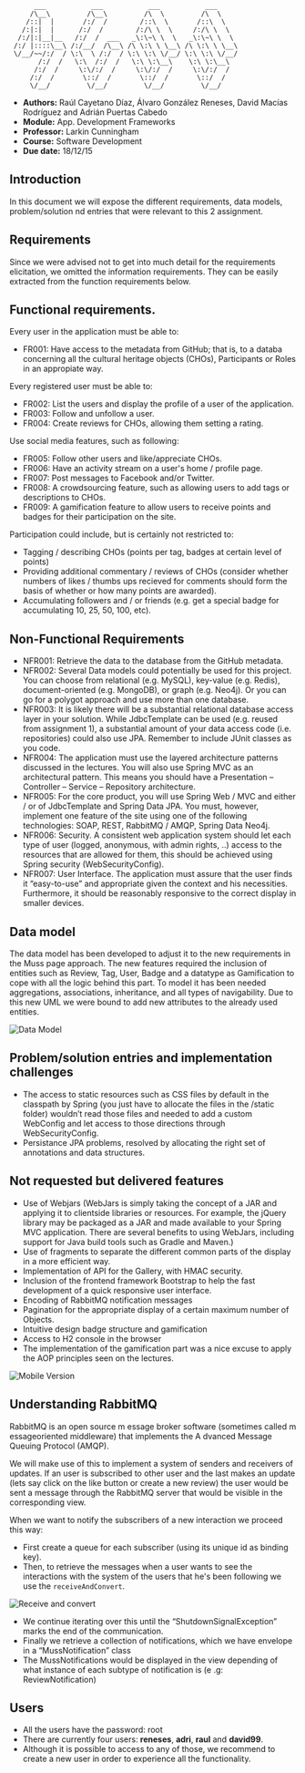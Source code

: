```
      ___           ___           ___           ___     
     /\__\         /\__\         /\  \         /\  \    
    /::|  |       /:/  /        /::\  \       /::\  \   
   /:|:|  |      /:/  /        /:/\ \  \     /:/\ \  \  
  /:/|:|__|__   /:/  /  ___   _\:\~\ \  \   _\:\~\ \  \ 
 /:/ |::::\__\ /:/__/  /\__\ /\ \:\ \ \__\ /\ \:\ \ \__\
 \/__/~~/:/  / \:\  \ /:/  / \:\ \:\ \/__/ \:\ \:\ \/__/
       /:/  /   \:\  /:/  /   \:\ \:\__\    \:\ \:\__\  
      /:/  /     \:\/:/  /     \:\/:/  /     \:\/:/  /  
     /:/  /       \::/  /       \::/  /       \::/  /   
     \/__/         \/__/         \/__/         \/__/    
```

- **Authors:** Raúl Cayetano Díaz, Álvaro González Reneses, David Macías Rodríguez and Adrián Puertas Cabedo
- **Module:** App. Development Frameworks 
- **Professor:** Larkin Cunningham 
- **Course:** Software Development 
- **Due date:** 18/12/15

## Introduction

In this document we will expose the different requirements, data models, problem/solution nd 
entries that were relevant to this 2 assignment. 

## Requirements

Since we were advised not to get into much detail for the requirements elicitation, we omitted the information requirements. They can be easily extracted from the function requirements below.

## Functional requirements.

Every user in the application must be able to:

- FR001: Have access to the metadata from GitHub; that is, to a databa concerning all the cultural heritage objects (CHOs), Participants or Roles in an appropiate way.

Every registered user must be able to:

- FR002: List the users and display the profile of a user of the application.
- FR003: Follow and unfollow a user.
- FR004: Create reviews for CHOs, allowing them setting a rating.

Use social media features, such as following:

- FR005: Follow other users and like/appreciate CHOs.
- FR006: Have an activity stream on a user's home / profile page.
- FR007: Post messages to Facebook and/or Twitter.
- FR008: A crowdsourcing feature, such as allowing users to add tags or descriptions to CHOs.
- FR009: A gamification feature to allow users to receive points and badges for their participation on the site.

Participation could include, but is certainly not restricted to:
* Tagging / describing CHOs (points per tag, badges at certain level of points)
* Providing additional commentary / reviews of CHOs (consider whether numbers of likes / thumbs ups recieved for comments should form the basis of whether or how
many points are awarded).
* Accumulating followers and / or friends (e.g. get a special badge for accumulating 10, 25, 50, 100, etc).

## Non-Functional Requirements

- NFR001: Retrieve the data to the database from the GitHub metadata.
- NFR002: Several Data models could potentially be used for this project. You can choose from relational (e.g. MySQL), key-value (e.g. Redis), document-oriented (e.g. MongoDB), or graph (e.g. Neo4j). Or you can go for a polygot approach and use more than one database.
- NFR003: It is likely there will be a substantial relational database access layer in your solution. While JdbcTemplate can be used (e.g. reused from assignment 1), a substantial amount of your data access code (i.e. repositories) could also use JPA. Remember to include JUnit classes as you code.
- NFR004: The application must use the layered architecture patterns discussed in the lectures. You will also use Spring MVC as an architectural pattern. This means you should have a Presentation – Controller – Service – Repository architecture.
- NFR005: For the core product, you will use Spring Web / MVC and either / or of JdbcTemplate and Spring Data JPA. You must, however, implement one feature of the site using one of the following technologies: SOAP, REST, RabbitMQ / AMQP, Spring Data Neo4j.
- NFR006: Security. A consistent web application system should let each type of user (logged, anonymous, with admin rights, ..) access to the resources that are allowed for them, this should be achieved using Spring security (WebSecurityConfig).
- NFR007: User Interface. The application must assure that the user finds it “easy-to-use” and appropriate given the context and his necessities. Furthermore, it should be reasonably responsive to the correct display in smaller devices.

## Data model
The data model has been developed to adjust it to the new requirements in the Muss page approach. The new features required the inclusion of entities such as Review, Tag, User, Badge and a datatype as Gamification to cope with all the logic behind this part. To model it has been needed aggregations, associations, inheritance, and all types of navigability.
Due to this new UML we were bound to add new attributes to the already used entities.

![Data Model](img/data-model.png)

## Problem/solution entries and implementation challenges* The access to static resources such as CSS files by default in the classpath by Spring (you just have to allocate the files in the /static folder) wouldn’t read those files and needed to add a custom WebConfig and let access to those directions through WebSecurityConfig.* Persistance JPA problems, resolved by allocating the right set of annotations and data structures.

## Not requested but delivered features* Use of Webjars (WebJars is simply taking the concept of a JAR and applying it to client­side libraries or resources. For example, the jQuery library may be packaged as a JAR and made available to your Spring MVC application. There are several benefits to using WebJars, including support for Java build tools such as Gradle and Maven.)* Use of fragments to separate the different common parts of the display in a more efficient way.* Implementation of API for the Gallery, with HMAC security.* Inclusion of the front­end framework Bootstrap to help the fast development of a quick responsive user interface.* Encoding of RabbitMQ notification messages* Pagination for the appropriate display of a certain maximum number of Objects.* Intuitive design badge structure and gamification* Access to H2 console in the browser* The implementation of thegamification part was a nice excuse to apply the AOP principles seen on the lectures.

![Mobile Version](img/mobile.png)

## Understanding RabbitMQRabbitMQ is an open source m essage broker software (sometimes called m essage­orientedmiddleware) that implements the A dvanced Message Queuing Protocol (AMQP).
We will make use of this to implement a system of senders and receivers of updates. If an user is subscribed to other user and the last makes an update (lets say click on the like button or create a new review) the user would be sent a message through the RabbitMQ server that would be visible in the corresponding view.When we want to notify the subscribers of a new interaction we proceed this way:
* First create a queue for each subscriber (using its unique id as binding key).* Then, to retrieve the messages when a user wants to see the interactions with thesystem of the users that he's been following we use the`receiveAndConvert`.

![Receive and convert](img/receiveAndConvert.png)

* We continue iterating over this until the “ShutdownSignalException” marks the end of the communication.* Finally we retrieve a collection of notifications, which we have envelope in a “MussNotification” class* The MussNotifications would be displayed in the view depending of what instance of each subtype of notification is (e .g: ReviewNotification)

## Users

* All the users have the password: root
* There are currently four users: **reneses**, **adri**, **raul** and **david99**.
* Although it is possible to access to any of those, we recommend to create a new user in order to experience all the functionality.